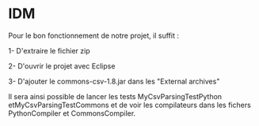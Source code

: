 # IDM

Pour le bon fonctionnement de notre projet, il suffit :

1- D'extraire le fichier zip

2- D'ouvrir le projet avec Eclipse

3- D'ajouter le commons-csv-1.8.jar dans les "External archives"

Il sera ainsi possible de lancer les tests MyCsvParsingTestPython etMyCsvParsingTestCommons et de voir les compilateurs dans les fichers PythonCompiler et CommonsCompiler.
